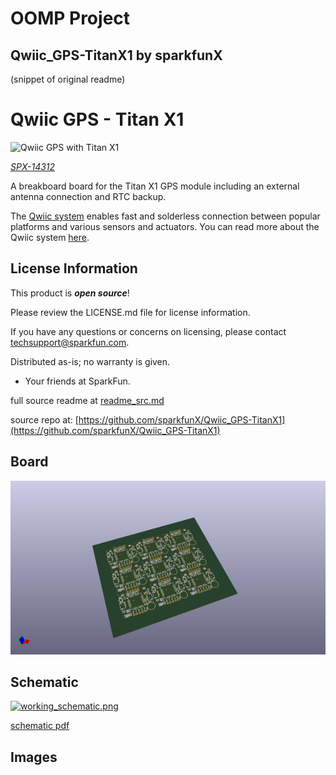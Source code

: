 # OOMP Project  
## Qwiic_GPS-TitanX1  by sparkfunX  
  
(snippet of original readme)  
  
Qwiic GPS - Titan X1  
========================================  
  
![Qwiic GPS with Titan X1](https://cdn.sparkfun.com//assets/parts/1/2/2/8/0/Qwiic-GPS-1.jpg)  
  
[*SPX-14312*](https://www.sparkfun.com/products/14312)  
  
A breakboard board for the Titan X1 GPS module including an external antenna connection and RTC backup.  
  
The [Qwiic system](http://www.sparkfun.com/qwiic) enables fast and solderless connection between popular platforms and various sensors and actuators. You can read more about the Qwiic system [here](http://www.sparkfun.com/qwiic).   
  
License Information  
-------------------  
  
This product is _**open source**_!  
  
Please review the LICENSE.md file for license information.  
  
If you have any questions or concerns on licensing, please contact techsupport@sparkfun.com.  
  
Distributed as-is; no warranty is given.  
  
- Your friends at SparkFun.  
  
_<COLLABORATION CREDIT>_  
  
  
  full source readme at [readme_src.md](readme_src.md)  
  
source repo at: [https://github.com/sparkfunX/Qwiic_GPS-TitanX1](https://github.com/sparkfunX/Qwiic_GPS-TitanX1)  
## Board  
  
[![working_3d.png](working_3d_600.png)](working_3d.png)  
## Schematic  
  
[![working_schematic.png](working_schematic_600.png)](working_schematic.png)  
  
[schematic pdf](working_schematic.pdf)  
## Images  
